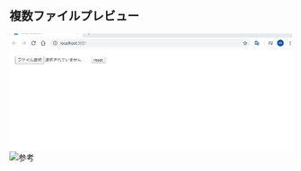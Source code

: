 ## 複数ファイルプレビュー

![DEMO](./gif/demo.gif)
![参考](./https://stackoverflow.com/questions/21206315/how-to-splice-selected-element-from-filelist)

